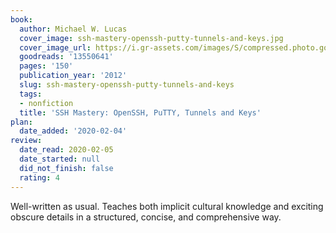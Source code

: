 ```yaml
---
book:
  author: Michael W. Lucas
  cover_image: ssh-mastery-openssh-putty-tunnels-and-keys.jpg
  cover_image_url: https://i.gr-assets.com/images/S/compressed.photo.goodreads.com/books/1332018706l/13550641._SX98_.jpg
  goodreads: '13550641'
  pages: '150'
  publication_year: '2012'
  slug: ssh-mastery-openssh-putty-tunnels-and-keys
  tags:
  - nonfiction
  title: 'SSH Mastery: OpenSSH, PuTTY, Tunnels and Keys'
plan:
  date_added: '2020-02-04'
review:
  date_read: 2020-02-05
  date_started: null
  did_not_finish: false
  rating: 4
---
```


Well-written as usual. Teaches both implicit cultural knowledge and exciting obscure details in a structured, concise, and comprehensive way.
